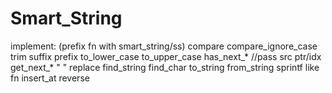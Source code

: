 # Smart_String

implement: (prefix fn with smart_string/ss)
compare
compare_ignore_case
trim
suffix
prefix
to_lower_case
to_upper_case
has_next_* //pass src ptr/idx
get_next_* "                "
replace
find_string
find_char
to_string
from_string
sprintf like fn
insert_at
reverse

